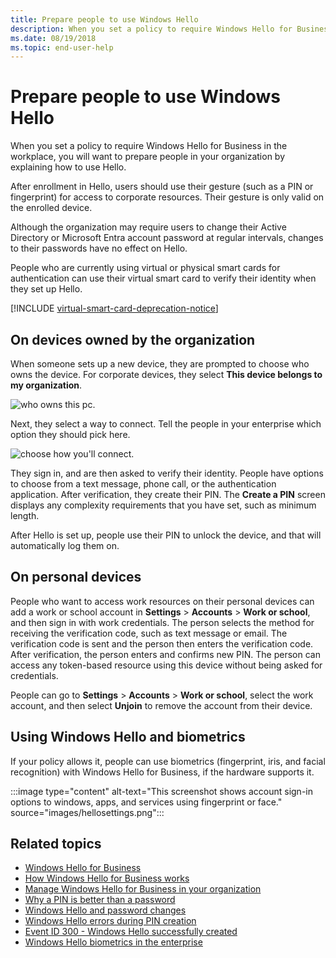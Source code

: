 ```yaml
---
title: Prepare people to use Windows Hello 
description: When you set a policy to require Windows Hello for Business in the workplace, you will want to prepare people in your organization.
ms.date: 08/19/2018
ms.topic: end-user-help
---
```

# Prepare people to use Windows Hello

When you set a policy to require Windows Hello for Business in the workplace, you will want to prepare people in your organization by explaining how to use Hello.

After enrollment in Hello, users should use their gesture (such as a PIN or fingerprint) for access to corporate resources. Their gesture is only valid on the enrolled device.

Although the organization may require users to change their Active Directory or Microsoft Entra account password at regular intervals, changes to their passwords have no effect on Hello.

People who are currently using virtual or physical smart cards for authentication can use their virtual smart card to verify their identity when they set up Hello.

[!INCLUDE [virtual-smart-card-deprecation-notice](../../includes/virtual-smart-card-deprecation-notice.md)]

## On devices owned by the organization

When someone sets up a new device, they are prompted to choose who owns the device. For corporate devices, they select **This device belongs to my organization**.

![who owns this pc.](images/corpown.png)

Next, they select a way to connect. Tell the people in your enterprise which option they should pick here.

![choose how you'll connect.](images/connect.png)

They sign in, and are then asked to verify their identity. People have options to choose from a text message, phone call, or the authentication application. After verification, they create their PIN. The **Create a PIN** screen displays any complexity requirements that you have set, such as minimum length.

After Hello is set up, people use their PIN to unlock the device, and that will automatically log them on.

## On personal devices

People who want to access work resources on their personal devices can add a work or school account in **Settings** &gt; **Accounts** &gt; **Work or school**, and then sign in with work credentials. The person selects the method for receiving the verification code, such as text message or email. The verification code is sent and the person then enters the verification code. After verification, the person enters and confirms new PIN. The person can access any token-based resource using this device without being asked for credentials. 

People can go to **Settings** &gt; **Accounts** &gt; **Work or school**, select the work account, and then select **Unjoin** to remove the account from their device.

## Using Windows Hello and biometrics

If your policy allows it, people can use biometrics (fingerprint, iris, and facial recognition) with Windows Hello for Business, if the hardware supports it.

:::image type="content" alt-text="This screenshot shows account sign-in options to windows, apps, and services using fingerprint or face." source="images/hellosettings.png":::

## Related topics

- [Windows Hello for Business](requirements.md)
- [How Windows Hello for Business works](hello-how-it-works.md)
- [Manage Windows Hello for Business in your organization](hello-manage-in-organization.md)
- [Why a PIN is better than a password](hello-why-pin-is-better-than-password.md)
- [Windows Hello and password changes](hello-and-password-changes.md)
- [Windows Hello errors during PIN creation](hello-errors-during-pin-creation.md)
- [Event ID 300 - Windows Hello successfully created](/windows/security/identity-protection/hello-for-business/hello-faq)
- [Windows Hello biometrics in the enterprise](hello-biometrics-in-enterprise.md)
